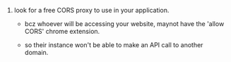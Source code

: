 1. look for a free CORS proxy to use in your application.

   - bcz whoever will be accessing your website, maynot have the 'allow CORS' chrome extension.

   - so their instance won't be able to make an API call to another domain.
